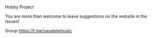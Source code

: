 Hobby Project

You are more than welcome to leave suggestions on the website in the issues!

Group
https://t.me/sasalelemusic
